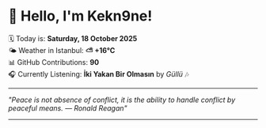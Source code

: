 # 👋 Hello, I'm Kekn9ne!

🗓️ Today is: **Saturday, 18 October 2025**  
🌤️ Weather in Istanbul: **⛅️  +16°C**  
📊 GitHub Contributions: **90**  
🎧 Currently Listening: **İki Yakan Bir Olmasın** by *Güllü* 🎶

---

_"Peace is not absence of conflict, it is the ability to handle conflict by peaceful means. — *Ronald Reagan*"_

---
